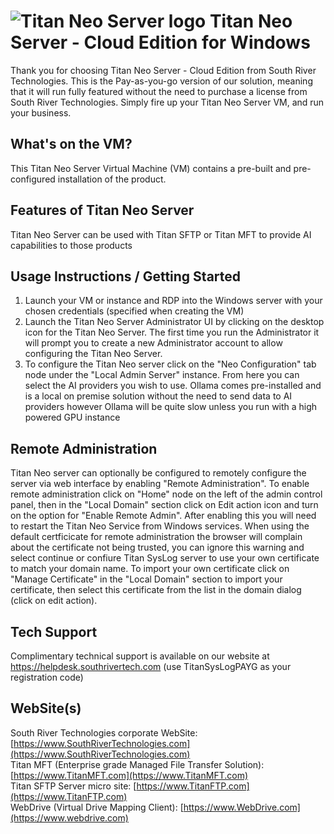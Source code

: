 # <img src="https://srtcdnstorage.blob.core.windows.net/software/nextgen/slserver/titansyslog48.png" alt="Titan Neo Server logo"> Titan Neo Server - Cloud Edition for Windows </img>

Thank you for choosing Titan Neo Server - Cloud Edition from South River Technologies. This is the Pay-as-you-go version of our solution, meaning that it will run fully featured without the need to purchase a license from South River Technologies. Simply fire up your Titan Neo Server VM, and run your business.

## What's on the VM?

This Titan Neo Server Virtual Machine (VM) contains a pre-built and pre-configured installation of the product.

## Features of Titan Neo Server

Titan Neo Server can be used with Titan SFTP or Titan MFT to provide AI capabilities to those products

## Usage Instructions / Getting Started 

1. Launch your VM or instance and RDP into the Windows server with your chosen credentials (specified when creating the VM)
2. Launch the Titan Neo Server Administrator UI by clicking on the desktop icon for the Titan Neo Server. The first time you run the Administrator it will prompt you to create a new Administrator account to allow configuring the Titan Neo Server.
3. To configure the Titan Neo server click on the "Neo Configuration" tab node under the "Local Admin Server" instance. From here you can select the AI providers you wish to use. Ollama comes pre-installed and is a local on premise solution without the need to send data to AI providers however Ollama will be quite slow unless you run with a high powered GPU instance

## Remote Administration

Titan Neo server can optionally be configured to remotely configure the server via web interface by enabling "Remote Administration". To enable remote administration click on "Home" node on the left of the admin control panel, then in the "Local Domain" section click on Edit action icon and turn on the option for "Enable Remote Admin". After enabling this you will need to restart the Titan Neo Service from Windows services. When using the default certficicate for remote administration the browser will complain about the certificate not being trusted, you can ignore this warning and select continue or confiure Titan SysLog server to use your own certificate to match your domain name. To import your own certificate click on "Manage Certificate" in the "Local Domain" section to import your certificate, then select this certificate from the list in the domain dialog (click on edit action).

## Tech Support

Complimentary technical support is available on our website at https://helpdesk.southrivertech.com (use TitanSysLogPAYG as your registration code)

## WebSite(s)

South River Technologies corporate WebSite:  [https://www.SouthRiverTechnologies.com](https://www.SouthRiverTechnologies.com)<br/>
Titan MFT (Enterprise grade Managed File Transfer Solution): [https://www.TitanMFT.com](https://www.TitanMFT.com)<br/>
Titan SFTP Server micro site: [https://www.TitanFTP.com](https://www.TitanFTP.com)<br/>
WebDrive (Virtual Drive Mapping Client): [https://www.WebDrive.com](https://www.webdrive.com)<br/>
